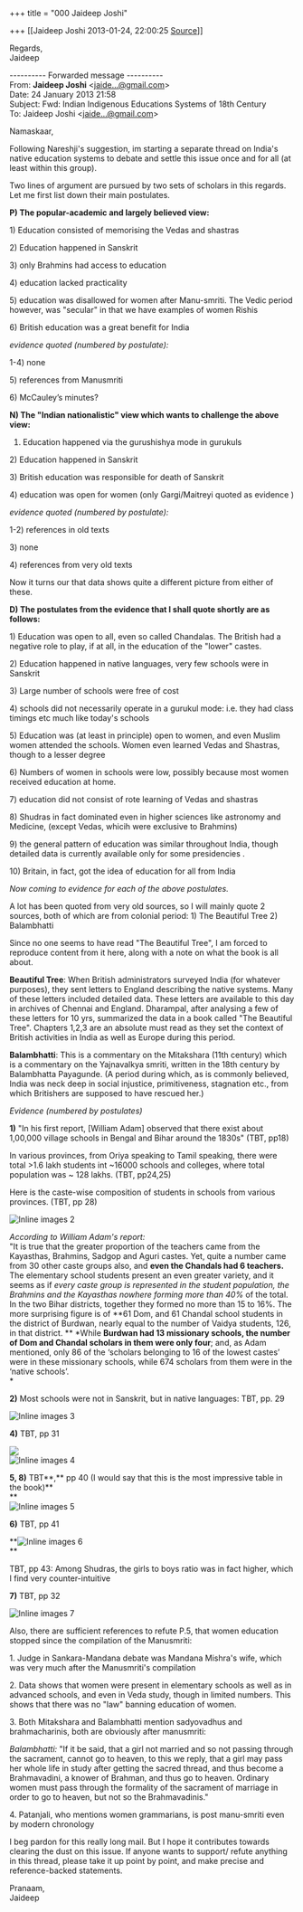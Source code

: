 +++
title = "000 Jaideep Joshi"

+++
[[Jaideep Joshi	2013-01-24, 22:00:25 [Source](https://groups.google.com/g/samskrita/c/gwzVlzUpaz4)]]



  

Regards,  
Jaideep  
  
  

  
  

---------- Forwarded message ----------  
From: **Jaideep Joshi** \<[jaide...@gmail.com]()\>  
Date: 24 January 2013 21:58  
Subject: Fwd: Indian Indigenous Educations Systems of 18th Century  
To: Jaideep Joshi \<[jaide...@gmail.com]()\>  
  
  

  

Namaskaar,  
  

Following Nareshji's suggestion, im starting a separate thread on India's native education systems to debate and settle this issue once and for all (at least within this group).  
  

Two lines of argument are pursued by two sets of scholars in this regards. Let me first list down their main postulates.  
  

**P) The popular-academic and largely believed view:**  

1\) Education consisted of memorising the Vedas and shastras  

2\) Education happened in Sanskrit  

3\) only Brahmins had access to education  

4\) education lacked practicality  

5\) education was disallowed for women after Manu-smriti. The Vedic period however, was "secular" in that we have examples of women Rishis  

6\) British education was a great benefit for India  

  

*evidence quoted (numbered by postulate):*  

1-4) none  

5\) references from Manusmriti  

6\) McCauley’s minutes?  

  

**N) The "Indian nationalistic" view which wants to challenge the above view:**  
1) Education happened via the gurushishya mode in gurukuls  

2\) Education happened in Sanskrit  

3\) British education was responsible for death of Sanskrit  

4\) education was open for women (only Gargi/Maitreyi quoted as evidence )  

  

*evidence quoted (numbered by postulate):*  

1-2) references in old texts  

3\) none  

4\) references from very old texts  

  

Now it turns our that data shows quite a different picture from either of these.  
  
**D) The postulates from the evidence that I shall quote shortly are as follows:**  

1\) Education was open to all, even so called Chandalas. The British had a negative role to play, if at all, in the education of the "lower" castes.  

2\) Education happened in native languages, very few schools were in Sanskrit  

3\) Large number of schools were free of cost  

4\) schools did not necessarily operate in a gurukul mode: i.e. they had class timings etc much like today's schools  

5\) Education was (at least in principle) open to women, and even Muslim women attended the schools. Women even learned Vedas and Shastras, though to a lesser degree  

6\) Numbers of women in schools were low, possibly because most women received education at home.  

7\) education did not consist of rote learning of Vedas and shastras  

8\) Shudras in fact dominated even in higher sciences like astronomy and Medicine, (except Vedas, whicih were exclusive to Brahmins)  

9\) the general pattern of education was similar throughout India, though detailed data is currently available only for some presidencies .  

10\) Britain, in fact, got the idea of education for all from India  

  

*Now coming to evidence for each of the above postulates.*  
  

A lot has been quoted from very old sources, so I will mainly quote 2 sources, both of which are from colonial period: 1) The Beautiful Tree 2) Balambhatti  

  
Since no one seems to have read "The Beautiful Tree", I am forced to reproduce content from it here, along with a note on what the book is all about.  
  

**Beautiful Tree**: When British administrators surveyed India (for whatever purposes), they sent letters to England describing the native systems. Many of these letters included detailed data. These letters are available to this day in archives of Chennai and England. Dharampal, after analysing a few of these letters for 10 yrs, summarized the data in a book called "The Beautiful Tree". Chapters 1,2,3 are an absolute must read as they set the context of British activities in India as well as Europe during this period.  

  

**Balambhatti**: This is a commentary on the Mitakshara (11th century) which is a commentary on the Yajnavalkya smriti, written in the 18th century by Balambhatta Payagunde. (A period during which, as is commonly believed, India was neck deep in social injustice, primitiveness, stagnation etc., from which Britishers are supposed to have rescued her.)  

  

*Evidence (numbered by postulates)*  
  

**1)** "In his first report, \[William Adam\] observed that there exist about 1,00,000 village schools in Bengal and Bihar around the 1830s" (TBT, pp18)  
  

In various provinces, from Oriya speaking to Tamil speaking, there were total \>1.6 lakh students int \~16000 schools and colleges, where total population was \~ 128 lakhs. (TBT, pp24,25)  
  

Here is the caste-wise composition of students in schools from various provinces. (TBT, pp 28)  

  
![Inline images 2](https://groups.google.com/group/samskrita/attach/6e884b5e117f5aab/pp28.png?part=0.2)

  
  
*According to William Adam's report:*  
"It is true that the greater proportion of the teachers came from the Kayasthas, Brahmins, Sadgop and Aguri castes. Yet, quite a number came from 30 other caste groups also, and **even the Chandals had 6 teachers.** The elementary school students present an even greater variety, and it seems as if *every caste group is represented in the student population, the Brahmins and the Kayasthas nowhere forming more than 40%* of the total. In the two Bihar districts, together they formed no more than 15 to 16%. The more surprising figure is of **61 Dom, and 61 Chandal school students in the district of Burdwan, nearly equal to the number of Vaidya students, 126, in that district. ** *While **Burdwan had 13 missionary schools, the number of Dom and Chandal scholars in them were only four**; and, as Adam mentioned, only 86 of the ‘scholars belonging to 16 of the lowest castes’ were in these missionary schools, while 674 scholars from them were in the ‘native schools’.  
*  
  

**2)** Most schools were not in Sanskrit, but in native languages: TBT, pp. 29  

  
![Inline images 3](https://groups.google.com/group/samskrita/attach/6e884b5e117f5aab/pp29.png?part=0.1)  
  

**4)** TBT, pp 31  

![](https://ci6.googleusercontent.com/proxy/y40TGXCnXaDQ1pHzDwL8wh4brQXzYTO7GNgLLJM3cQdvEJAzyRrgi3mus7X_gyoW2wxkyA3GpGUA-G4=s0-d-e1-ft#https://mail.google.com/mail/u/0/?shva=1)  
![Inline images 4](https://groups.google.com/group/samskrita/attach/6e884b5e117f5aab/pp31.png?part=0.6)  
  

**5, 8)** TBT**,** pp 40 (I would say that this is the most impressive table in the book)**  
**  
![Inline images 5](https://groups.google.com/group/samskrita/attach/6e884b5e117f5aab/pp41.png?part=0.5)  
  

**6)** TBT, pp 41  
  
**![Inline images 6](https://groups.google.com/group/samskrita/attach/6e884b5e117f5aab/pp41.1.png?part=0.3)  
**

TBT, pp 43: Among Shudras, the girls to boys ratio was in fact higher, which I find very counter-intuitive  
  

  

**7)** TBT, pp 32  

  

![Inline images 7](https://groups.google.com/group/samskrita/attach/6e884b5e117f5aab/pp32.png?part=0.4)  

  
Also, there are sufficient references to refute P.5, that women education stopped since the compilation of the Manusmriti:  
  

1\. Judge in Sankara-Mandana debate was Mandana Mishra's wife, which was very much after the Manusmriti's compilation  
  

2\. Data shows that women were present in elementary schools as well as in advanced schools, and even in Veda study, though in limited numbers. This shows that there was no "law" banning education of women.  
  

3\. Both Mitakshara and Balambhatti mention sadyovadhus and brahmacharinis, both are obviously after manusmriti:  
  
*Balambhatti:* "If it be said, that a girl not married and so not passing through the sacrament, cannot go to heaven, to this we reply, that a girl may pass her whole life in study after getting the sacred thread, and thus become a Brahmavadini, a knower of Brahman, and thus go to heaven. Ordinary women must pass through the formality of the sacrament of marriage in order to go to heaven, but not so the Brahmavadinis."  
  

4\. Patanjali, who mentions women grammarians, is post manu-smriti even by modern chronology  

  
  
  

I beg pardon for this really long mail. But I hope it contributes towards clearing the dust on this issue. If anyone wants to support/ refute anything in this thread, please take it up point by point, and make precise and reference-backed statements.  

  

Pranaam,  
Jaideep  
  
  

  

  

